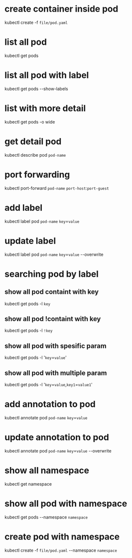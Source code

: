 # create container inside pod
kubectl create -f `file/pod.yaml`

# list all pod
kubectl get pods

# list all pod with label
kubectl get pods --show-labels

# list with more detail
kubectl get pods -o wide

# get detail pod
kubectl describe pod `pod-name`

# port forwarding
kubectl port-forward `pod-name` `port-host`:`port-guest`

# add label
kubectl label pod `pod-name` `key`=`value`

# update label
kubectl label pod `pod-name` `key`=`value` --overwrite

# searching pod by label
## show all pod containt with key
kubectl get pods -l `key`

## show all pod !containt with key
kubectl get pods -l `!key`

## show all pod with spesific param
kubectl get pods -l '`key`=`value`'

## show all pod with multiple param
kubectl get pods -l '`key`=`value`,`key1`=`value1`'

# add annotation to pod
kubectl annotate pod `pod-name` `key`=`value`

# update annotation to pod
kubectl annotate pod `pod-name` `key`=`value` --overwrite

# show all namespace
kubectl get namespace

# show all pod with namespace
kubectl get pods --namespace `namespace`

# create pod with namespace
kubectl create -f `file/pod.yaml` --namespace `namespace`
